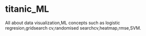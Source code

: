 # titanic_ML
All about data visualization,ML concepts such as logistic regresion,gridsearch cv,randomised searchcv,heatmap,rmse,SVM.
